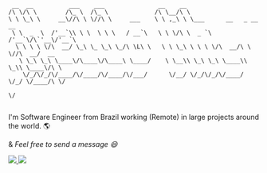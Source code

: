 ```
 __  __          ___    ___               __    __                                 
/\ \/\ \        /\_ \  /\_ \             /\ \__/\ \                                
\ \ \_\ \     __\//\ \ \//\ \     ___    \ \ ,_\ \ \___      __   _ __    __       
 \ \  _  \  /'__`\\ \ \  \ \ \   / __`\   \ \ \/\ \  _ `\  /'__`\/\`'__\/'__`\     
  \ \ \ \ \/\  __/ \_\ \_ \_\ \_/\ \L\ \   \ \ \_\ \ \ \ \/\  __/\ \ \//\  __/  __ 
   \ \_\ \_\ \____\/\____\/\____\ \____/    \ \__\\ \_\ \_\ \____\\ \_\\ \____\/\ \
    \/_/\/_/\/____/\/____/\/____/\/___/      \/__/ \/_/\/_/\/____/ \/_/ \/____/\ \/
                                                                                \/ 
                                                                                   
```

I'm Software Engineer from Brazil working (Remote) in large projects around the world. 🌎

& _Feel free to send a message 😄_

<a target="_blank" href="https://www.linkedin.com/in/vinicius-morais-dutra-5260bb116/">
   <img src="https://img.shields.io/badge/-LinkedIn-blue?style=flat-square&logo=Linkedin&logoColor=white&link=https://www.linkedin.com/in/vinicius-morais-dutra-5260bb116/" />
</a>
<a target="_blank" href="https://vinicinbgs.github.io">
   <img src="https://img.shields.io/badge/blog-vinicinbgs.github.io-black" />
</a>

